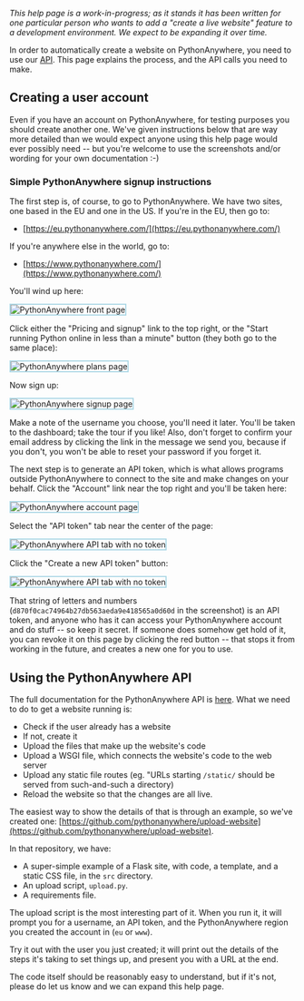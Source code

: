 <!--
.. title: Integrating a development environment with PythonAnywhere
.. slug: IntegratingWithPythonAnywhere
.. date: 2019-06-21
.. tags:
.. category:
.. link:
.. description:
.. type: text
-->

*This help page is a work-in-progress; as it stands it has been written for
one particular person who wants to add a "create a live website" feature to
a development environment.  We expect to be expanding it over time.*

In order to automatically create a website on PythonAnywhere, you need to use
our [API](/pages/API).  This page explains the process, and the API calls
you need to make.

## Creating a user account

Even if you have an account on PythonAnywhere, for testing purposes you should
create another one.  We've given instructions below that are way more detailed
than we would expect anyone using this help page would ever possibly need --
but you're welcome to use the screenshots and/or wording for your own
documentation :-)

### Simple PythonAnywhere signup instructions

The first step is, of course, to go to PythonAnywhere.  We have two sites,
one based in the EU and one in the US.  If you're in the EU, then go to:

 * [https://eu.pythonanywhere.com/](https://eu.pythonanywhere.com/)

If you're anywhere else in the world, go to:

 * [https://www.pythonanywhere.com/](https://www.pythonanywhere.com/)

You'll wind up here:

<img alt="PythonAnywhere front page" src="/integrating-pa-front-page.png" style="border: 2px solid lightblue; max-width: 70%;">

Click either the "Pricing and signup" link to the top right, or the "Start running
Python online in less than a minute" button (they both go to the same place):

<img alt="PythonAnywhere plans page" src="/integrating-pa-plans-page.png" style="border: 2px solid lightblue; max-width: 70%;">

Now sign up:

<img alt="PythonAnywhere signup page" src="/integrating-pa-signup-page.png" style="border: 2px solid lightblue; max-width: 70%;">

Make a note of the username you choose, you'll need it later.  You'll be taken
to the dashboard; take the tour if you like!  Also, don't forget to confirm
your email address by clicking the link in the message we send you, because
if you don't, you won't be able to reset your password if you forget it.

The next step is to generate an API token, which is what allows programs outside
PythonAnywhere to connect to the site and make changes on your behalf.  Click
the "Account" link near the top right and you'll be taken here:

<img alt="PythonAnywhere account page" src="/integrating-pa-account-page.png" style="border: 2px solid lightblue; max-width: 70%;">

Select the "API token" tab near the center of the page:

<img alt="PythonAnywhere API tab with no token" src="/integrating-pa-api-no-token-page.png" style="border: 2px solid lightblue; max-width: 70%;">

Click the "Create a new API token" button:

<img alt="PythonAnywhere API tab with no token" src="/integrating-pa-api-with-token-page.png" style="border: 2px solid lightblue; max-width: 70%;">

That string of letters and numbers (`d870f0cac74964b27db563aeda9e418565a0d60d` in
the screenshot) is an API token, and anyone who has it can access your PythonAnywhere
account and do stuff -- so keep it secret.  If someone does somehow get hold of it,
you can revoke it on this page by clicking the red button -- that stops it from
working in the future, and creates a new one for you to use.

## Using the PythonAnywhere API

The full documentation for the PythonAnywhere API is [here](/pages/API).  What
we need to do to get a website running is:

 * Check if the user already has a website
 * If not, create it
 * Upload the files that make up the website's code
 * Upload a WSGI file, which connects the website's code to the web server
 * Upload any static file routes (eg. "URLs starting `/static/` should be served from such-and-such a directory)
 * Reload the website so that the changes are all live.

The easiest way to show the details of that is through an example, so we've
created one: [https://github.com/pythonanywhere/upload-website](https://github.com/pythonanywhere/upload-website).

In that repository, we have:

 * A super-simple example of a Flask site, with code, a template, and a static CSS file, in the `src` directory.
 * An upload script, `upload.py`.
 * A requirements file.

The upload script is the most interesting part of it.  When you run it, it will
prompt you for a username, an API token, and the PythonAnywhere region you
created the account in (`eu` or `www`).

Try it out with the user you just created; it will print out the details of the
steps it's taking to set things up, and present you with a URL at the end.

The code itself should be reasonably easy to understand, but if it's not,
please do let us know and we can expand this help page.







